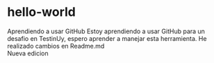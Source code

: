# hello-world
Aprendiendo a usar GitHub
Estoy aprendiendo a usar GitHub para un desafio en TestinUy, espero aprender a manejar esta herramienta.
He realizado cambios en Readme.md  
Nueva edicion
